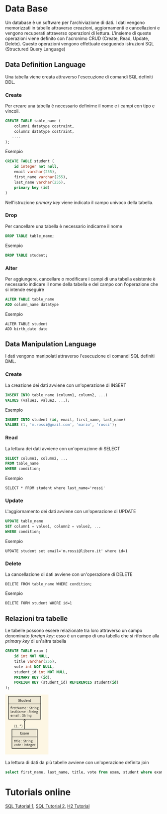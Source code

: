 # Data Base
Un database è un software per l'archiviazione di dati.
I dati vengono memorizzati in tabelle attraverso creazioni, aggiornamenti e cancellazioni e vengono recuperati attraverso operazioni di lettura.
L'insieme di queste operazioni viene definito con l'acronimo CRUD (Create, Read, Update, Delete).
Queste operazioni vengono effettuate eseguendo istruzioni SQL (Structured Query Language)

## Data Definition Language
Una tabella viene creata attraverso l'esecuzione di comandi SQL definiti DDL.

### Create 
Per creare una tabella è necessario definirne il nome e i campi con tipo e vincoli.
 
~~~sql
CREATE TABLE table_name (
    column1 datatype costraint,
    column2 datatype costraint,
   ....
);
~~~

Esempio

~~~sql
CREATE TABLE student (
    id integer not null, 
    email varchar(255), 
    first_name varchar(255), 
    last_name varchar(255), 
    primary key (id)
)
~~~

Nell'istruzione _primary key_ viene indicato il campo univoco della tabella.

### Drop
Per cancellare una tabella è necessario indicarne il nome

~~~sql
DROP TABLE table_name; 
~~~

Esempio

~~~sql
DROP TABLE student; 
~~~

### Alter
Per aggiungere, cancellare o modificare i campi di una tabella esistente è necessario indicare il nome della tabella e del campo con l'operazione che si intende eseguire

~~~sql
ALTER TABLE table_name
ADD column_name datatype
~~~

Esempio

~~~
ALTER TABLE student
ADD birth_date date
~~~

 
## Data Manipulation Language
I dati vengono manipolati attraverso l'esecuzione di comandi SQL definiti DML.

### Create
La creazione dei dati avviene con un'operazione di INSERT

~~~sql
INSERT INTO table_name (column1, column2, ...)
VALUES (value1, value2, ...);
~~~

Esempio

~~~sql
INSERT INTO student (id, email, first_name, last_name)
VALUES (1, 'm.rossi@gmail.com', 'mario', 'rossi');
~~~

### Read
La lettura dei dati avviene con un'operazione di SELECT

~~~sql
SELECT column1, column2, ...
FROM table_name
WHERE condition;
~~~

Esempio

~~~
SELECT * FROM student where last_name='rossi'
~~~

### Update
L'aggiornamento dei dati avviene con un'operazione di UPDATE

~~~sql
UPDATE table_name
SET column1 = value1, column2 = value2, ...
WHERE condition;
~~~

Esempio

~~~
UPDATE student set email='m.rossi@libero.it' where id=1
~~~

### Delete
La cancellazione di dati avviene con un'operazione di DELETE

~~~
DELETE FROM table_name WHERE condition;
~~~

Esempio

~~~
DELETE FORM student WHERE id=1
~~~
    
## Relazioni tra tabelle
Le tabelle possono essere relazionate tra loro attraverso un campo denominato _foreign key_: esso è un campo di una tabella che si riferisce alla _primary key_ di un'altra tabella

~~~sql
CREATE TABLE exam (
    id int NOT NULL,
    title varchar(255),
    vote int NOT NULL,
    student_id int NOT NULL,
    PRIMARY KEY (id),
    FOREIGN KEY (student_id) REFERENCES student(id)
);
~~~

![One to Many relationship](OneToMany.png)

La lettura di dati da più tabelle avviene con un'operazione definita join

~~~sql
select first_name, last_name, title, vote from exam, student where exam.student_id = student.id
~~~  

# Tutorials online

[SQL Tutorial 1](https://www.w3schools.com/sql/),
[SQL Tutorial 2](https://www.javatpoint.com/dbms-tutorial),
[H2 Tutorial](https://h2database.com/html/main.html)
